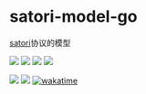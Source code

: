 # satori-model-go
[satori](https://satori.js.org/zh-CN/)协议的模型

[![](https://img.shields.io/github/license/satori-protocol-go/satori-model-go.svg?logo=github)](./LICENSE)
[![](https://img.shields.io/github/stars/satori-protocol-go/satori-model-go.svg?logo=github)](https://github.com/satori-protocol-go/satori-model-go/stargazers)
[![](https://img.shields.io/github/forks/satori-protocol-go/satori-model-go.svg?logo=github)](https://github.com/satori-protocol-go/satori-model-go/network/members)
[![](https://img.shields.io/github/contributors/satori-protocol-go/satori-model-go.svg?logo=github)](https://github.com/satori-protocol-go/satori-model-go/graphs/contributors)

[![](https://img.shields.io/github/commit-activity/m/satori-protocol-go/satori-model-go?logo=github)](https://github.com/satori-protocol-go/satori-model-go/graphs/commit-activity)
[![](https://img.shields.io/github/last-commit/satori-protocol-go/satori-model-go.svg?logo=github)](https://github.com/satori-protocol-go/satori-model-go/commits)
[![wakatime](https://wakatime.com/badge/user/a2c981ca-317d-4b34-8ed9-4264fbfdb775/project/018b7a7a-5cec-4dbc-b123-dce7cfc7737c.svg)](https://wakatime.com/badge/user/a2c981ca-317d-4b34-8ed9-4264fbfdb775/project/018b7a7a-5cec-4dbc-b123-dce7cfc7737c)
